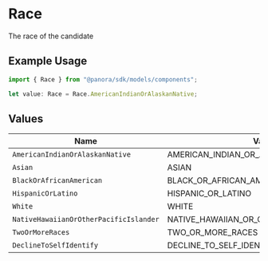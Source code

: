 # Race

The race of the candidate

## Example Usage

```typescript
import { Race } from "@panora/sdk/models/components";

let value: Race = Race.AmericanIndianOrAlaskanNative;
```

## Values

| Name                                      | Value                                     |
| ----------------------------------------- | ----------------------------------------- |
| `AmericanIndianOrAlaskanNative`           | AMERICAN_INDIAN_OR_ALASKAN_NATIVE         |
| `Asian`                                   | ASIAN                                     |
| `BlackOrAfricanAmerican`                  | BLACK_OR_AFRICAN_AMERICAN                 |
| `HispanicOrLatino`                        | HISPANIC_OR_LATINO                        |
| `White`                                   | WHITE                                     |
| `NativeHawaiianOrOtherPacificIslander`    | NATIVE_HAWAIIAN_OR_OTHER_PACIFIC_ISLANDER |
| `TwoOrMoreRaces`                          | TWO_OR_MORE_RACES                         |
| `DeclineToSelfIdentify`                   | DECLINE_TO_SELF_IDENTIFY                  |